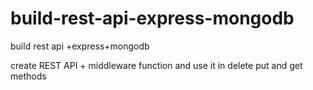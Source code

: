 # build-rest-api-express-mongodb
build rest api +express+mongodb

create REST API + middleware function and use it in delete put and get methods

<!--https://www.youtube.com/watch?v=fgTGADljAeg  --> 
